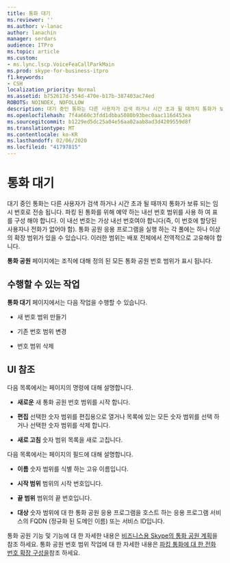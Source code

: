 ```yaml
---
title: 통화 대기
ms.reviewer: ''
ms.author: v-lanac
author: lanachin
manager: serdars
audience: ITPro
ms.topic: article
ms.custom:
- ms.lync.lscp.VoiceFeaCallParkMain
ms.prod: skype-for-business-itpro
f1.keywords:
- CSH
localization_priority: Normal
ms.assetid: b752617d-554d-470e-b17b-387403ac74ed
ROBOTS: NOINDEX, NOFOLLOW
description: 대기 중인 통화는 다른 사용자가 검색 하거나 시간 초과 될 때까지 통화가 보류 되는 임시 번호로 전송 됩니다. 파킹 된 통화를 위해 예약 하는 내선 번호 범위를 사용 하 여 표를 구성 해야 합니다. 이 내선 번호는 가상 내선 번호여야 합니다(즉, 이 번호에 할당된 사용자나 전화가 없어야 함). 통화 공원 응용 프로그램을 실행 하는 각 풀에는 하나 이상의 확장 범위가 있을 수 있습니다. 이러한 범위는 배포 전체에서 전역적으로 고유해야 합니다.
ms.openlocfilehash: 7f4a660c3fdd1dbba5080b93bec0aac116d453ea
ms.sourcegitcommit: b1229ed5dc25a04e56aa02aab8ad3d4209559d8f
ms.translationtype: MT
ms.contentlocale: ko-KR
ms.lasthandoff: 02/06/2020
ms.locfileid: "41797815"
---
```

# <a name="call-park"></a>통화 대기

대기 중인 통화는 다른 사용자가 검색 하거나 시간 초과 될 때까지 통화가 보류 되는 임시 번호로 전송 됩니다. 파킹 된 통화를 위해 예약 하는 내선 번호 범위를 사용 하 여 표를 구성 해야 합니다. 이 내선 번호는 가상 내선 번호여야 합니다(즉, 이 번호에 할당된 사용자나 전화가 없어야 함). 통화 공원 응용 프로그램을 실행 하는 각 풀에는 하나 이상의 확장 범위가 있을 수 있습니다. 이러한 범위는 배포 전체에서 전역적으로 고유해야 합니다.

**통화 공원** 페이지에는 조직에 대해 정의 된 모든 통화 공원 번호 범위가 표시 됩니다.

## <a name="tasks-you-can-perform"></a>수행할 수 있는 작업

**통화 대기** 페이지에서는 다음 작업을 수행할 수 있습니다.

- 새 번호 범위 만들기

- 기존 번호 범위 변경

- 번호 범위 삭제

## <a name="ui-reference"></a>UI 참조

다음 목록에서는 페이지의 명령에 대해 설명합니다.

- **새로운** 새 통화 공원 번호 범위를 시작 합니다.

- **편집** 선택한 숫자 범위를 편집용으로 열거나 목록에 있는 모든 숫자 범위를 선택 하거나 선택한 숫자 범위를 삭제 합니다.

- **새로 고침** 숫자 범위 목록을 새로 고칩니다.

다음 목록에서는 페이지의 필드에 대해 설명합니다.

- **이름** 숫자 범위를 식별 하는 고유 이름입니다.

- **시작 범위** 범위의 시작 번호입니다.

- **끝 범위** 범위의 끝 번호입니다.

- **대상** 숫자 범위에 대 한 통화 공원 응용 프로그램을 호스트 하는 응용 프로그램 서비스의 FQDN (정규화 된 도메인 이름) 또는 서비스 ID입니다.

통화 공원 기능 및 기능에 대 한 자세한 내용은 [비즈니스용 Skype의 통화 공원 계획](../../../plan-your-deployment/enterprise-voice-solution/call-park.md)을 참조 하세요. 통화 공원 번호 범위 작업에 대 한 자세한 내용은 [파킹 통화에 대 한 전화 번호 확장 구성을](https://technet.microsoft.com/library/fbf97624-9587-42a6-b276-1b69c574a74d.aspx)참조 하세요.


